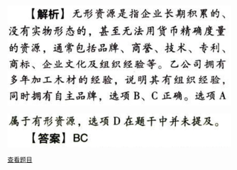 ![](f4baf38c671a4200d276c24554c13e47.png)

![](681efc00c566111fec95b43c51256949.png)

[查看题目](../战略分析.本章真题.md#24-题目)

